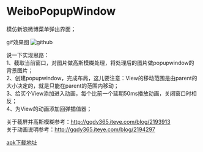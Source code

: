 # WeiboPopupWindow
模仿新浪微博菜单弹出界面；<br /> 

gif效果图
![github](https://github.com/gqdy365/WeiboPopupWindow/blob/master/jdfw.gif "gif效果图") <br /> 

说一下实现思路： <br /> 
1、截取当前窗口，对图片做高斯模糊处理，将处理后的图片做popupwindow的背景图片； <br /> 
2、创建popupwindow，完成布局，这儿要注意：View的移动范围是由parent的大小决定的，就是只能在parent的范围内移动； <br /> 
3、给买个View添加进入动画，每个比前一个延期50ms播放动画，关闭窗口时相反； <br /> 
4、为View的动画添加回弹插值器； <br /> 

关于截屏并高斯模糊参考：http://gqdy365.iteye.com/blog/2193913<br /> 
关于动画说明参考：http://gqdy365.iteye.com/blog/2194297 <br /> 

[apk下载地址](https://github.com/gqdy365/WeiboPopupWindow/blob/master/bin/WeiboPopupWindow.apk)<br /> 

